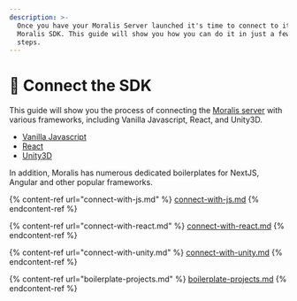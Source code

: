 ```yaml
---
description: >-
  Once you have your Moralis Server launched it's time to connect to it via the
  Moralis SDK. This guide will show you how you can do it in just a few easy
  steps.
---
```


# 🔮 Connect the SDK

This guide will show you the process of connecting the [Moralis server](../getting-started/create-a-moralis-server.md#create-a-moralis-server) with various frameworks, including Vanilla Javascript, React, and Unity3D.

* [Vanilla Javascript](https://docs.moralis.io/moralis-server/getting-started/connect-the-sdk/connect-with-js)
* [React](https://docs.moralis.io/moralis-server/getting-started/connect-the-sdk/connect-with-react)
* [Unity3D](https://docs.moralis.io/moralis-server/getting-started/connect-the-sdk/connect-with-unity)

In addition, Moralis has numerous dedicated boilerplates for NextJS, Angular and other popular frameworks.

{% content-ref url="connect-with-js.md" %}
[connect-with-js.md](connect-with-js.md)
{% endcontent-ref %}

{% content-ref url="connect-with-react.md" %}
[connect-with-react.md](connect-with-react.md)
{% endcontent-ref %}

{% content-ref url="connect-with-unity.md" %}
[connect-with-unity.md](connect-with-unity.md)
{% endcontent-ref %}

{% content-ref url="boilerplate-projects.md" %}
[boilerplate-projects.md](boilerplate-projects.md)
{% endcontent-ref %}
